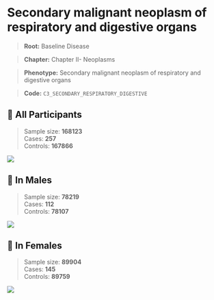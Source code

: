 # Secondary malignant neoplasm of respiratory and digestive organs

> **Root:** Baseline Disease  

> **Chapter:** Chapter II- Neoplasms  

> **Phenotype:** Secondary malignant neoplasm of respiratory and digestive organs  

> **Code:** `C3_SECONDARY_RESPIRATORY_DIGESTIVE`

## 🧪 All Participants  
> Sample size: **168123**  
> Cases: **257**  
> Controls: **167866**
<img src="/Disease/Figures/ALL/Baseline/C3_SECONDARY_RESPIRATORY_DIGESTIVE.png"/>
<CsvTable src="/Disease_Data/ALL/Baseline/LG_C3_SECONDARY_RESPIRATORY_DIGESTIVE.csv" label="🔍 View full results" />

## 👨 In Males  
> Sample size: **78219**  
> Cases: **112**  
> Controls: **78107**
<img src="/Disease/Figures/Male/Baseline/C3_SECONDARY_RESPIRATORY_DIGESTIVE.png"/>
<CsvTable src="/Disease_Data/Male/Baseline/LG_C3_SECONDARY_RESPIRATORY_DIGESTIVE.csv" label="🔍 View full results" />

## 👩 In Females  
> Sample size: **89904**  
> Cases: **145**  
> Controls: **89759**
<img src="/Disease/Figures/Female/Baseline/C3_SECONDARY_RESPIRATORY_DIGESTIVE.png"/>
<CsvTable src="/Disease_Data/Female/Baseline/LG_C3_SECONDARY_RESPIRATORY_DIGESTIVE.csv" label="🔍 View full results" />
